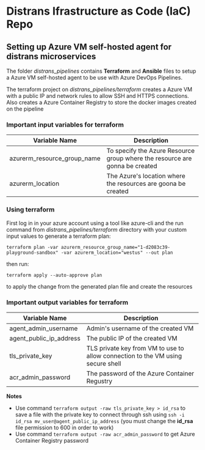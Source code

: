 # Distrans Ifrastructure as Code (IaC) Repo
## **Setting up Azure VM self-hosted agent for distrans microservices**

The folder *distrans_pipelines* contains **Terraform** and **Ansible** files to setup a Azure VM self-hosted agent to be use with Azure DevOps Pipelines.

The terraform project on *distrans_pipelines/terraform* creates a Azure VM with a public IP and network rules to allow SSH and HTTPS connections. Also creates a Azure Container Registry to store the docker images created on the pipeline

### **Important input variables for terraform**
|Variable Name|Description|
|-------------|-----------|
|azurerm_resource_group_name| To specify the Azure Resource group where the resource are gonna be created|
|azurerm_location| The Azure's location where the resources are goona be created|

### **Using terraform**

First log in in your azure account using a tool like azure-cli and the run command from *distrans_pipelines/terraform* directory with your custom input values to generate a terraform plan:

`terraform plan -var azurerm_resource_group_name="1-d2083c39-playground-sandbox" -var azurerm_location="westus" --out plan`

then run:

`terraform apply --auto-approve plan`

to apply the change from the generated plan file and create the resources

### **Important output variables for terraform**
|Variable Name|Description|
|-------------|-----------|
|agent_admin_username| Admin's username of the created VM|
|agent_public_ip_address| The public IP of the created VM|
|tls_private_key| TLS private key from VM to use to allow connection to the VM using secure shell|
|acr_admin_password| The password of the Azure Container Regustry|

**Notes** 
* Use command `terraform output -raw tls_private_key > id_rsa` to save a file with the private key to connect through ssh using `ssh -i id_rsa mv_user@agent_public_ip_address` (you must change the **id_rsa** file permission to 600 in order to work)
* Use command `terraform output -raw acr_admin_password` to get Azure Container Registry password